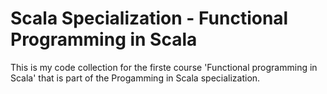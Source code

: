 # Scala Specialization - Functional Programming in Scala

This is my code collection for the firste course 'Functional programming in Scala' that is part of the Progamming in Scala specialization.

